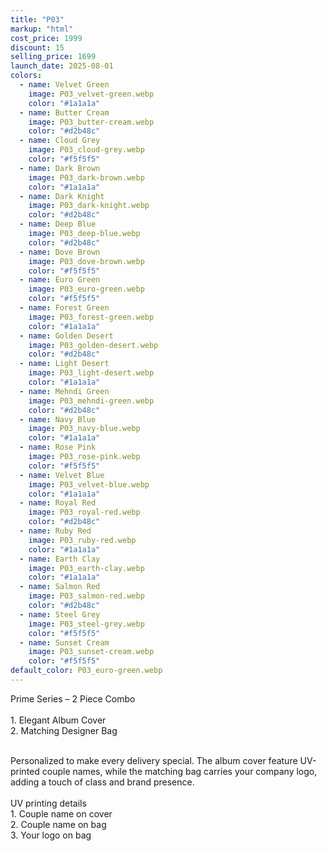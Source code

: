 ```yaml
---
title: "P03"
markup: "html"
cost_price: 1999
discount: 15
selling_price: 1699
launch_date: 2025-08-01
colors:
  - name: Velvet Green
    image: P03_velvet-green.webp
    color: "#1a1a1a"
  - name: Butter Cream
    image: P03_butter-cream.webp
    color: "#d2b48c"
  - name: Cloud Grey
    image: P03_cloud-grey.webp
    color: "#f5f5f5"
  - name: Dark Brown
    image: P03_dark-brown.webp
    color: "#1a1a1a"
  - name: Dark Knight
    image: P03_dark-knight.webp
    color: "#d2b48c"
  - name: Deep Blue
    image: P03_deep-blue.webp
    color: "#d2b48c"
  - name: Dove Brown
    image: P03_dove-brown.webp
    color: "#f5f5f5"
  - name: Euro Green
    image: P03_euro-green.webp
    color: "#f5f5f5"
  - name: Forest Green
    image: P03_forest-green.webp
    color: "#1a1a1a"
  - name: Golden Desert
    image: P03_golden-desert.webp
    color: "#d2b48c"
  - name: Light Desert
    image: P03_light-desert.webp
    color: "#1a1a1a"
  - name: Mehndi Green
    image: P03_mehndi-green.webp
    color: "#d2b48c"
  - name: Navy Blue
    image: P03_navy-blue.webp
    color: "#1a1a1a"
  - name: Rose Pink
    image: P03_rose-pink.webp
    color: "#f5f5f5"
  - name: Velvet Blue
    image: P03_velvet-blue.webp
    color: "#1a1a1a"
  - name: Royal Red
    image: P03_royal-red.webp
    color: "#d2b48c"
  - name: Ruby Red
    image: P03_ruby-red.webp
    color: "#1a1a1a"
  - name: Earth Clay
    image: P03_earth-clay.webp
    color: "#1a1a1a"
  - name: Salmon Red
    image: P03_salmon-red.webp
    color: "#d2b48c"
  - name: Steel Grey
    image: P03_steel-grey.webp
    color: "#f5f5f5"
  - name: Sunset Cream
    image: P03_sunset-cream.webp
    color: "#f5f5f5"
default_color: P03_euro-green.webp
---
```


Prime Series – 2 Piece Combo<br><br> <span class='text-b font-medium text-lime-300 mb-1'> 1. Elegant Album Cover<br> 2. Matching Designer Bag<br><br> </span> <div class='max-w-xl mx-auto'> Personalized to make every delivery special. The album cover feature UV-printed couple names, while the matching bag carries your company logo, adding a touch of class and brand presence. </div> <div class='max-w-xl mx-auto text-b font-medium text-lime-300 mb-1'> <br>UV printing details<br> </div> <span class='text-r mb-1'> 1. Couple name on cover<br> 2. Couple name on bag<br> 3. Your logo on bag<br> </span>
